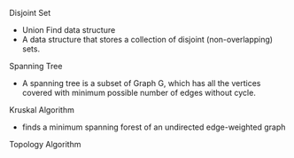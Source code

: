 Disjoint Set
- Union Find data structure
- A data structure that stores a collection of disjoint (non-overlapping) sets.

Spanning Tree
- A spanning tree is a subset of Graph G, which has all the vertices covered with minimum possible number of edges without cycle. 

Kruskal Algorithm
- finds a minimum spanning forest of an undirected edge-weighted graph

Topology Algorithm
